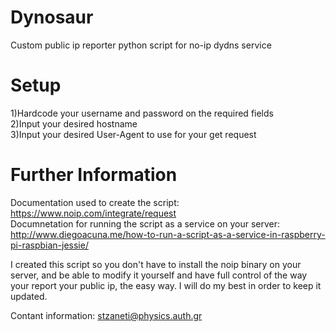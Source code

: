 # Dynosaur
Custom public ip reporter python script for no-ip dydns service
# Setup
1)Hardcode your username and password on the required fields <br />
2)Input your desired hostname <br />
3)Input your desired User-Agent to use for your get request
# Further Information
Documentation used to create the script: https://www.noip.com/integrate/request <br />
Documnetation for running the script as a service on your server: http://www.diegoacuna.me/how-to-run-a-script-as-a-service-in-raspberry-pi-raspbian-jessie/ <br />

I created this script so you don't have to install the noip binary on your server, and be able to
modify it yourself and have full control of the way your report your public ip, the easy way.
I will do my best in order to keep it updated.

Contant information: stzaneti@physics.auth.gr
